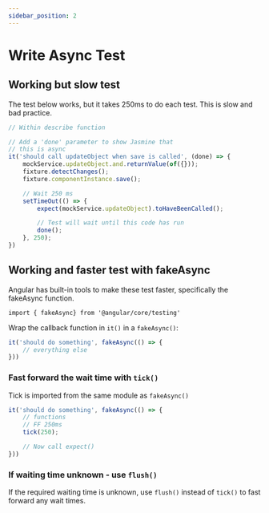 ```yaml
---
sidebar_position: 2
---
```


# Write Async Test

## Working but slow test

The test below works, but it takes 250ms to do each test. This is slow and bad practice.

```javascript
// Within describe function

// Add a 'done' parameter to show Jasmine that
// this is async
it('should call updateObject when save is called', (done) => {
    mockService.updateObject.and.returnValue(of({}));
    fixture.detectChanges();
    fixture.componentInstance.save();

    // Wait 250 ms
    setTimeOut(() => {
        expect(mockService.updateObject).toHaveBeenCalled();

        // Test will wait until this code has run
        done();
    }, 250);
})
```

## Working and faster test with fakeAsync

Angular has built-in tools to make these test faster, specifically the fakeAsync function.

`import { fakeAsync} from '@angular/core/testing'`

Wrap the callback function in `it()` in a `fakeAsync()`:

```javascript
it('should do something', fakeAsync(() => {
    // everything else
}))
```
### Fast forward the wait time with `tick()`

Tick is imported from the same module as `fakeAsync()`

```javascript
it('should do something', fakeAsync(() => {
    // functions
    // FF 250ms
    tick(250);

    // Now call expect()
}))
```

### If waiting time unknown - use `flush()`

If the required waiting time is unknown, use `flush()` instead of `tick()` to fast forward any wait times.
